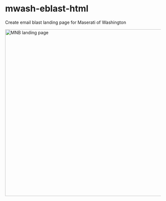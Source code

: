 # mwash-eblast-html
Create email blast landing page for Maserati of Washington


<img width="539" alt="MNB landing page" src="https://user-images.githubusercontent.com/69065671/160173961-7bf27ed4-eee6-4f60-ad16-914da308f9ff.png">

